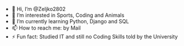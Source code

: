 - 👋 Hi, I’m @Zeljko2802
- 👀 I’m interested in Sports, Coding and Animals
- 🌱 I’m currently learning Python, Django and SQL
- 📫 How to reach me: by Mail
- ⚡ Fun fact: Studied IT and still no Coding Skills told by the University


